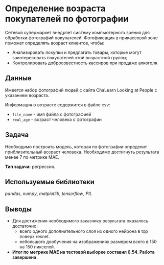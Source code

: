 # Определение возраста покупателей по фотографии
Сетевой супермаркет внедряет систему компьютерного зрения для обработки фотографий покупателей. Фотофиксация в прикассовой зоне поможет определять возраст клиентов, чтобы:
* Анализировать покупки и предлагать товары, которые могут заинтересовать покупателей этой возрастной группы;
* Контролировать добросовестность кассиров при продаже алкоголя.


## Данные
Имеется набор фотографий людей с сайта ChaLearn Looking at People с указанием возраста.

Информация о возрасте содержится в файле csv:
* `file_name` - имя файла с фотографией
* `real_age` - возраст человека с фотографии

## Задача
Необходимо построить модель, которая по фотографии определит приблизительный возраст человека. Необходимо достигнуть результата менее 7 по метрике MAE.

**Тип задачи:** регрессия.

## Используемые библиотеки
*pandas*, *numpy*, *matplotlib*, *tensorflow*, *PIL*

## Выводы
* Для достижения необходимого заказчику результата оказалось достаточно:
  * всего одного дополнительного слоя из одного нейрона в top поверх resnet.
  * небольшого дообучения на изображениях размером всего в 150 на 150 пикселей.
* **Итог по метрике MAE на тестовой выборке составил 6.54. Работа завершена.**
